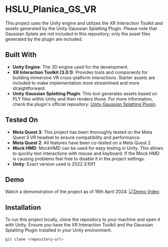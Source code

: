 # HSLU_Planica_GS_VR

This project uses the Unity engine and utilizes the XR Interaction Toolkit and assets generated by the Unity Gaussian Splatting Plugin. Please note that Gaussian Splats are not included in this repository; only the asset files generated by the plugin are included.

## Built With

- **Unity Engine**: The 3D engine used for the development.
- **XR Interaction Toolkit (3.0.1)**: Provides tools and components for building immersive VR cross-platform interactions. Starter assets are included to make implementation more streamlined and more straightforward.
- **Unity Gaussian Splatting Plugin**: This tool generates assets based on PLY files within Unity and then renders those. For more information, check the plugin's official repository: [Unity Gaussian Splatting Plugin](https://github.com/aras-p/UnityGaussianSplatting).

## Tested On

- **Meta Quest 3**: This project has been thoroughly tested on the Meta Quest 3 VR headset to ensure compatibility and performance.
- **Meta Quest 2**: All features have been co-tested on a Meta Quest 2
- **Mock HMD**: MockHMD can be used for easy testing in Unity. This allows to quickly test interactions with mouse and keyboard. If the Mock HMD is causing problems feel free to disable it in the project settings.
- **Unity**: Exact version used is 2022.3.10f1

## Demo

Watch a demonstration of the project as of 16th April 2024:
[![Demo Video](https://img.youtube.com/vi/mFlTdvBfWRY/0.jpg)](https://www.youtube.com/watch?v=mFlTdvBfWRY)

## Installation

To run this project locally, clone the repository to your machine and open it with Unity. Ensure you have the XR Interaction Toolkit and the Gaussian Splatting Plugin installed in your Unity environment.

```bash
git clone <repository-url>
